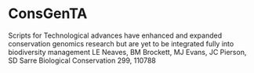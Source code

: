 # ConsGenTA
 Scripts for Technological advances have enhanced and expanded conservation genomics research but are yet to be integrated fully into biodiversity management LE Neaves, BM Brockett, MJ Evans, JC Pierson, SD Sarre Biological Conservation 299, 110788
